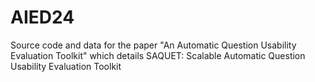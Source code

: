 # AIED24
Source code and data for the paper "An Automatic Question Usability Evaluation Toolkit" which details SAQUET: Scalable Automatic Question Usability Evaluation Toolkit 
